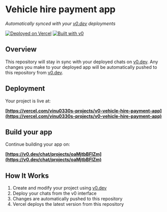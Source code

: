 # Vehicle hire payment app

*Automatically synced with your [v0.dev](https://v0.dev) deployments*

[![Deployed on Vercel](https://img.shields.io/badge/Deployed%20on-Vercel-black?style=for-the-badge&logo=vercel)](https://vercel.com/vinu0330s-projects/v0-vehicle-hire-payment-app)
[![Built with v0](https://img.shields.io/badge/Built%20with-v0.dev-black?style=for-the-badge)](https://v0.dev/chat/projects/oaMjtbBFIZm)

## Overview

This repository will stay in sync with your deployed chats on [v0.dev](https://v0.dev).
Any changes you make to your deployed app will be automatically pushed to this repository from [v0.dev](https://v0.dev).

## Deployment

Your project is live at:

**[https://vercel.com/vinu0330s-projects/v0-vehicle-hire-payment-app](https://vercel.com/vinu0330s-projects/v0-vehicle-hire-payment-app)**

## Build your app

Continue building your app on:

**[https://v0.dev/chat/projects/oaMjtbBFIZm](https://v0.dev/chat/projects/oaMjtbBFIZm)**

## How It Works

1. Create and modify your project using [v0.dev](https://v0.dev)
2. Deploy your chats from the v0 interface
3. Changes are automatically pushed to this repository
4. Vercel deploys the latest version from this repository
